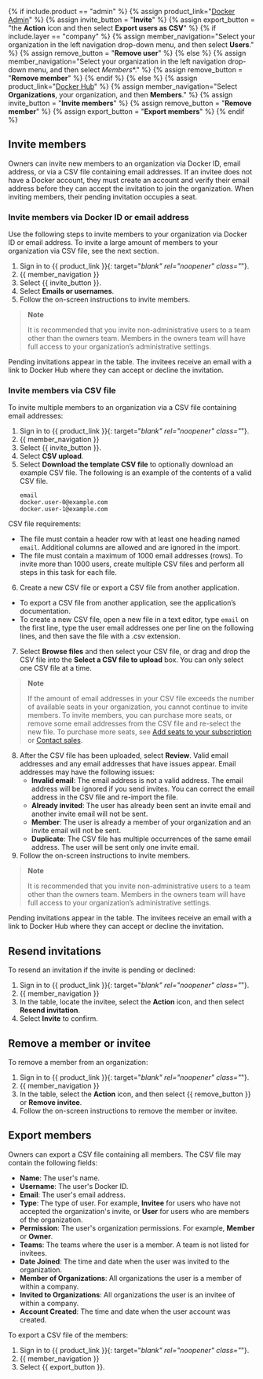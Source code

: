 
{% if include.product == "admin" %}
  {% assign product_link="[Docker Admin](https://admin.docker.com)" %}
  {% assign invite_button = "**Invite**" %}
  {% assign export_button = "the **Action** icon and then select **Export users as CSV**" %}
  {% if include.layer == "company" %}
    {% assign member_navigation="Select your organization in the left navigation drop-down menu, and then select **Users**." %}
    {% assign remove_button = "**Remove user**" %}
  {% else %}
    {% assign member_navigation="Select your organization in the left navigation drop-down menu, and then select *Members**." %}
    {% assign remove_button = "**Remove member**" %}
  {% endif %}
{% else %}
  {% assign product_link="[Docker Hub](https://hub.docker.com)" %}
  {% assign member_navigation="Select **Organizations**, your organization, and then **Members**." %}
  {% assign invite_button = "**Invite members**" %}
  {% assign remove_button = "**Remove member**" %}
  {% assign export_button = "**Export members**" %}
{% endif %}

## Invite members

Owners can invite new members to an organization via Docker ID, email address, or via a CSV file containing email addresses. If an invitee does not have a Docker account, they must create an account and verify their email address before they can accept the invitation to join the organization. When inviting members, their pending invitation occupies a seat.

### Invite members via Docker ID or email address

Use the following steps to invite members to your organization via Docker ID or email address. To invite a large amount of members to your organization via CSV file, see the next section.

1. Sign in to {{ product_link }}{: target="_blank" rel="noopener" class="_"}.
2. {{ member_navigation }}
3. Select {{ invite_button }}.
4. Select **Emails or usernames**.
5. Follow the on-screen instructions to invite members.

  > **Note**
  >
  >  It is recommended that you invite non-administrative users to a team other than the owners team. Members in the owners team will have full access to your organization’s administrative settings.

Pending invitations appear in the table. The invitees receive an email with a link to Docker Hub where they can accept or decline the invitation.

### Invite members via CSV file

To invite multiple members to an organization via a CSV file containing email addresses:

1. Sign in to {{ product_link }}{: target="_blank" rel="noopener" class="_"}.
2. {{ member_navigation }}
3. Select {{ invite_button }}.
4. Select **CSV upload**.
5. Select **Download the template CSV file** to optionally download an example CSV file. The following is an example of the contents of a valid CSV file.
    ```
    email
    docker.user-0@example.com
    docker.user-1@example.com
    ```
  CSV file requirements:
   -  The file must contain a header row with at least one heading named `email`. Additional columns are allowed and are ignored in the import.
   -  The file must contain a maximum of 1000 email addresses (rows). To invite more than 1000 users, create multiple CSV files and perform all steps in this task for each file.
6. Create a new CSV file or export a CSV file from another application.
  - To export a CSV file from another application, see the application’s documentation.
  - To create a new CSV file, open a new file in a text editor, type `email` on the first line, type the user email addresses one per line on the following lines, and then save the file with a .csv extension.
7. Select **Browse files** and then select your CSV file, or drag and drop the CSV file into the **Select a CSV file to upload** box. You can only select one CSV file at a time.
  > **Note**
  >
  > If the amount of email addresses in your CSV file exceeds the number of available seats in your organization, you cannot continue to invite members. To invite members, you can purchase more seats, or remove some email addresses from the CSV file and re-select the new file. To purchase more seats, see [Add seats to your subscription](/subscription/add-seats/) or [Contact sales](https://www.docker.com/pricing/contact-sales/).
8. After the CSV file has been uploaded, select **Review**.
  Valid email addresses and any email addresses that have issues appear.
  Email addresses may have the following issues:
	  - **Invalid email**: The email address is not a valid address. The email address will be ignored if you send invites. You can correct the email address in the CSV file and re-import the file.
	  - **Already invited**: The user has already been sent an invite email and another invite email will not be sent.
	  - **Member**: The user is already a member of your organization and an invite email will not be sent.
	  - **Duplicate**: The CSV file has multiple occurrences of the same email address. The user will be sent only one invite email.
9. Follow the on-screen instructions to invite members.

  > **Note**
  >
  >  It is recommended that you invite non-administrative users to a team other than the owners team. Members in the owners team will have full access to your organization’s administrative settings.


Pending invitations appear in the table. The invitees receive an email with a link to Docker Hub where they can accept or decline the invitation.

## Resend invitations

To resend an invitation if the invite is pending or declined:

1. Sign in to {{ product_link }}{: target="_blank" rel="noopener" class="_"}.
2. {{ member_navigation }}
3. In the table, locate the invitee, select the **Action** icon, and then select **Resend invitation**.
4. Select **Invite** to confirm.

## Remove a member or invitee

To remove a member from an organization:

1. Sign in to {{ product_link }}{: target="_blank" rel="noopener" class="_"}.
2. {{ member_navigation }}
3. In the table, select the **Action** icon, and then select {{  remove_button  }} or **Remove invitee**.
4. Follow the on-screen instructions to remove the member or invitee.

## Export members

Owners can export a CSV file containing all members.
The CSV file may contain the following fields:

 * **Name**: The user's name.
 * **Username**: The user's Docker ID.
 * **Email**: The user's email address.
 * **Type**: The type of user. For example, **Invitee** for users who have not accepted the organization's invite, or **User** for users who are members of the organization.
 * **Permission**: The user's organization permissions. For example, **Member** or **Owner**.
 * **Teams**: The teams where the user is a member. A team is not listed for invitees.
 * **Date Joined**: The time and date when the user was invited to the organization.
 * **Member of Organizations**: All organizations the user is a member of within a company.
 * **Invited to Organizations**: All organizations the user is an invitee of within a company.
 * **Account Created**: The time and date when the user account was created.

To export a CSV file of the members:

1. Sign in to {{ product_link }}{: target="_blank" rel="noopener" class="_"}.
2. {{ member_navigation }}
3. Select {{ export_button }}.
